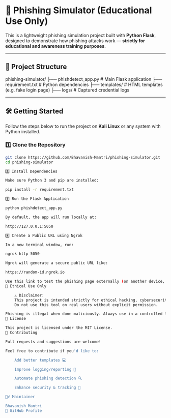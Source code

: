 # 🎣 Phishing Simulator (Educational Use Only)

This is a lightweight phishing simulation project built with **Python Flask**, designed to demonstrate how phishing attacks work — **strictly for educational and awareness training purposes**.

---

## 📁 Project Structure

phishing-simulator/
├── phishdetect_app.py # Main Flask application
├── requirement.txt # Python dependencies
├── templates/ # HTML templates (e.g. fake login page)
├── logs/ # Captured credential logs


---

## 🛠️ Getting Started

Follow the steps below to run the project on **Kali Linux** or any system with Python installed.

### 1️⃣ Clone the Repository

```bash
git clone https://github.com/Bhavanish-Mantri/phishing-simulator.git
cd phishing-simulator

2️⃣ Install Dependencies

Make sure Python 3 and pip are installed:

pip install -r requirement.txt

3️⃣ Run the Flask Application

python phishdetect_app.py

By default, the app will run locally at:

http://127.0.0.1:5050

4️⃣ Create a Public URL using Ngrok

In a new terminal window, run:

ngrok http 5050

Ngrok will generate a secure public URL like:

https://random-id.ngrok.io

Use this link to test the phishing page externally (on another device, browser, or network).
🔐 Ethical Use Only

    ⚠️ Disclaimer:
    This project is intended strictly for ethical hacking, cybersecurity education, and awareness training.
    Do not use this tool on real users without explicit permission.

Phishing is illegal when done maliciously. Always use in a controlled lab or for authorized training only.
📄 License

This project is licensed under the MIT License.
🤝 Contributing

Pull requests and suggestions are welcome!

Feel free to contribute if you'd like to:

    Add better templates 💻

    Improve logging/reporting 📝

    Automate phishing detection 🔍

    Enhance security & tracking 🔐

🙋‍♂️ Maintainer

Bhavanish Mantri
🔗 GitHub Profile
